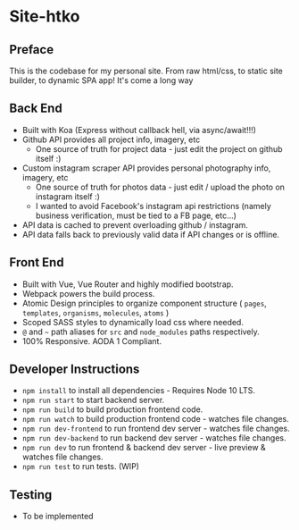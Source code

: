 # Site-htko

## Preface
This is the codebase for my personal site. From raw html/css, to static site builder, to dynamic SPA app! It's come a long way

## Back End
- Built with Koa (Express without callback hell, via async/await!!!)
- Github API provides all project info, imagery, etc
  - One source of truth for project data - just edit the project on github itself :)
- Custom instagram scraper API provides personal photography info, imagery, etc
  - One source of truth for photos data - just edit / upload the photo on instagram itself :)
  - I wanted to avoid Facebook's instagram api restrictions (namely business verification, must be tied to a FB page, etc...)
- API data is cached to prevent overloading github / instagram.
- API data falls back to previously valid data if API changes or is offline.

## Front End
- Built with Vue, Vue Router and highly modified bootstrap.
- Webpack powers the build process.
- Atomic Design principles to organize component structure ( `pages`, `templates`, `organisms`, `molecules`, `atoms` )
- Scoped SASS styles to dynamically load css where needed.
- `@` and `~` path aliases for `src` and `node_modules` paths respectively.
- 100% Responsive. AODA 1 Compliant.

## Developer Instructions
- `npm install` to install all dependencies - Requires Node 10 LTS.
- `npm run start` to start backend server.
- `npm run build` to build production frontend code.
- `npm run watch` to build production frontend code - watches file changes.
- `npm run dev-frontend` to run frontend dev server - watches file changes.
- `npm run dev-backend` to run backend dev server - watches file changes.
- `npm run dev` to run frontend & backend dev server - live preview & watches file changes.
- `npm run test` to run tests. (WIP)

## Testing
- To be implemented